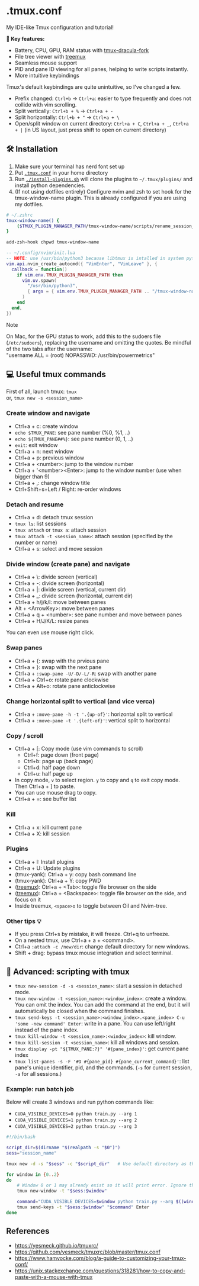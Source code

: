 # .tmux.conf

My IDE-like Tmux configuration and tutorial!

**🔑 Key features:**

- Battery, CPU, GPU, RAM status with [tmux-dracula-fork](https://github.com/kiyoon/tmux-dracula)
- File tree viewer with [treemux](https://github.com/kiyoon/treemux)
- Seamless mouse support
- PID and pane ID viewing for all panes, helping to write scripts instantly.
- More intuitive keybindings

Tmux's default keybindings are quite unintuitive, so I've changed a few.

- Prefix changed: `Ctrl+b` -> `Ctrl+a`: easier to type frequently and does not collide with vim scrolling.
- Split vertically: `Ctrl+b + %` -> `Ctrl+a + -`
- Split horizontally: `Ctrl+b + "` -> `Ctrl+a + \`
- Open/split window on current directory: `Ctrl+a + C`, `Ctrl+a + _`, `Ctrl+a + |` (in US layout, just press shift to open on current directory)

## 🛠️ Installation

1. Make sure your terminal has nerd font set up
2. Put [`.tmux.conf`](.tmux.conf) in your home directory
3. Run [`./install-plugins.sh`](install-plugins.sh) will clone the plugins to `~/.tmux/plugins/` and install python dependencies.
4. (If not using dotfiles entirely) Configure nvim and zsh to set hook for the tmux-window-name plugin.
This is already configured if you are using my dotfiles.

```zsh
# ~/.zshrc
tmux-window-name() {
    ($TMUX_PLUGIN_MANAGER_PATH/tmux-window-name/scripts/rename_session_windows.py &)
}

add-zsh-hook chpwd tmux-window-name
```

```lua
-- ~/.config/nvim/init.lua
-- NOTE: use /usr/bin/python3 because libtmux is intalled in system python
vim.api.nvim_create_autocmd({ "VimEnter", "VimLeave" }, {
  callback = function()
    if vim.env.TMUX_PLUGIN_MANAGER_PATH then
      vim.uv.spawn(
        "/usr/bin/python3",
        { args = { vim.env.TMUX_PLUGIN_MANAGER_PATH .. "/tmux-window-name/scripts/rename_session_windows.py" } }
      )
    end
  end,
})
```

> [!NOTE]
> On Mac, for the GPU status to work, add this to the sudoers file (`/etc/sudoers`), replacing the username and omitting the quotes. Be mindful of the two tabs after the username:  
> "username		ALL = (root) NOPASSWD: /usr/bin/powermetrics"

## 💻 Useful tmux commands

First of all, launch tmux: `tmux`  
or, `tmux new -s <session_name>`

### Create window and navigate

- Ctrl+a + c: create window
- `echo $TMUX_PANE`: see pane number (%0, %1, ..)
- `echo ${TMUX_PANE##%}`: see pane number (0, 1, ..)
- `exit`: exit window
- Ctrl+a + n: next window
- Ctrl+a + p: previous window
- Ctrl+a + \<number\>: jump to the window number
- Ctrl+a + '\<number\>\<Enter\>: jump to the window number (use when bigger than 9)
- Ctrl+a + ,: change window title
- Ctrl+Shift+s+Left / Right: re-order windows

### Detach and resume

- Ctrl+a + d: detach tmux session
- `tmux ls`: list sessions
- `tmux attach` or `tmux a`: attach session
- `tmux attach -t <session_name>`: attach session (specified by the number or name)
- Ctrl+a + s: select and move session

### Divide window (create pane) and navigate

- Ctrl+a + \\: divide screen (vertical)
- Ctrl+a + -: divide screen (horizontal)
- Ctrl+a + |: divide screen (vertical, current dir)
- Ctrl+a + \_: divide screen (horizontal, current dir)
- Ctrl+a + h/j/k/l: move between panes
- Alt + \<ArrowKey\>: move between panes
- Ctrl+a + q + \<number\>: see pane number and move between panes
- Ctrl+a + H/J/K/L: resize panes

You can even use mouse right click.

### Swap panes

- Ctrl+a + {: swap with the prvious pane
- Ctrl+a + }: swap with the next pane
- Ctrl+a + `:swap-pane -U/-D/-L/-R`: swap with another pane
- Ctrl+a + Ctrl+o: rotate pane clockwise
- Ctrl+a + Alt+o: rotate pane anticlockwise

### Change horizontal split to vertical (and vice verca)

- Ctrl+a + `:move-pane -h -t '.{up-of}'`: horizontal split to vertical
- Ctrl+a + `:move-pane -t '.{left-of}'`: vertical split to horizontal

### Copy / scroll

- Ctrl+a + \[: Copy mode (use vim commands to scroll)
  - Ctrl+f: page down (front page)
  - Ctrl+b: page up (back page)
  - Ctrl+d: half page down
  - Ctrl+u: half page up
- In copy mode, `v` to select region. `y` to copy and `q` to exit copy mode. Then Ctrl+a + ] to paste.
- You can use mouse drag to copy.
- Ctrl+a + =: see buffer list

### Kill

- Ctrl+a + x: kill current pane
- Ctrl+a + X: kill session

### Plugins

- Ctrl+a + I: Install plugins
- Ctrl+a + U: Update plugins
- (tmux-yank): Ctrl+a + y: copy bash command line
- (tmux-yank): Ctrl+a + Y: copy PWD
- ([treemux](https://github.com/kiyoon/treemux)): Ctrl+a + \<Tab\>: toggle file browser on the side
- ([treemux](https://github.com/kiyoon/treemux)): Ctrl+a + \<Backspace\>: toggle file browser on the side, and focus on it
- Inside treemux, `<space>o` to toggle between Oil and Nvim-tree.

### Other tips 💡

- If you press Ctrl+s by mistake, it will freeze. Ctrl+q to unfreeze.
- On a nested tmux, use Ctrl+a + a + \<command\>.
- Ctrl+a `:attach -c /new/dir`: change default directory for new windows.
- Shift + drag: bypass tmux mouse integration and select terminal.

## 📜 Advanced: scripting with tmux

- `tmux new-session -d -s <session_name>`: start a session in detached mode.
- `tmux new-window -t <session_name>:<window_index>`: create a window. You can omit the index. You can add the command at the end, but it will automatically be closed when the command finishes.
- `tmux send-keys -t <session_name>:<window_index>.<pane_index> C-u 'some -new command' Enter`: write in a pane. You can use left/right instead of the pane index.
- `tmux kill-window -t <session_name>:<window_index>`: kill window.
- `tmux kill-session -t <session_name>`: kill all windows and session.
- `tmux display -pt "${TMUX_PANE:?}" '#{pane_index}'`: get current pane index
- `tmux list-panes -s -F '#D #{pane_pid} #{pane_current_command}'`: list pane's unique identifier, pid, and the commands. (`-s` for current session, `-a` for all sessions.)

### Example: run batch job

Below will create 3 windows and run python commands like:

- `CUDA_VISIBLE_DEVICES=0 python train.py --arg 1`
- `CUDA_VISIBLE_DEVICES=1 python train.py --arg 2`
- `CUDA_VISIBLE_DEVICES=2 python train.py --arg 3`

```bash
#!/bin/bash

script_dir=$(dirname "$(realpath -s "$0")")
sess="session_name"

tmux new -d -s "$sess" -c "$script_dir"   # Use default directory as this script directory

for window in {0..2}
do
    # Window 0 or 1 may already exist so it will print error. Ignore that.
    tmux new-window -t "$sess:$window"

    command="CUDA_VISIBLE_DEVICES=$window python train.py --arg $((window+1))"
    tmux send-keys -t "$sess:$window" "$command" Enter
done
```

## References

- https://yesmeck.github.io/tmuxrc/
- https://github.com/yesmeck/tmuxrc/blob/master/tmux.conf
- https://www.hamvocke.com/blog/a-guide-to-customizing-your-tmux-conf/
- https://unix.stackexchange.com/questions/318281/how-to-copy-and-paste-with-a-mouse-with-tmux
